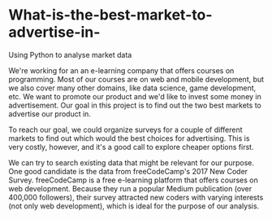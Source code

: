 # What-is-the-best-market-to-advertise-in-
Using Python to analyse market data

We're working for an an e-learning company that offers courses on programming. Most of our courses are on web and mobile development, but we also cover many other domains, like data science, game development, etc. We want to promote our product and we'd like to invest some money in advertisement. Our goal in this project is to find out the two best markets to advertise our product in.

To reach our goal, we could organize surveys for a couple of different markets to find out which would the best choices for advertising. This is very costly, however, and it's a good call to explore cheaper options first.

We can try to search existing data that might be relevant for our purpose. One good candidate is the data from freeCodeCamp's 2017 New Coder Survey. freeCodeCamp is a free e-learning platform that offers courses on web development. Because they run a popular Medium publication (over 400,000 followers), their survey attracted new coders with varying interests (not only web development), which is ideal for the purpose of our analysis.
